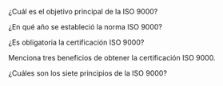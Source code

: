 ¿Cuál es el objetivo principal de la ISO 9000?

¿En qué año se estableció la norma ISO 9000? 

¿Es obligatoria la certificación ISO 9000? 

Menciona tres beneficios de obtener la certificación ISO 9000. 

¿Cuáles son los siete principios de la ISO 9000? 
